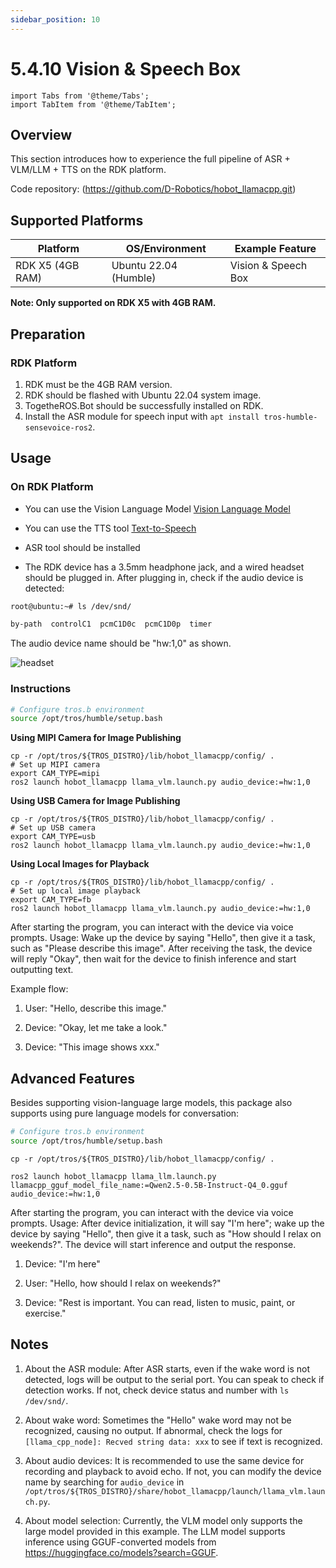 ```yaml
---
sidebar_position: 10
---
```


# 5.4.10 Vision & Speech Box

```mdx-code-block
import Tabs from '@theme/Tabs';
import TabItem from '@theme/TabItem';
```

## Overview

This section introduces how to experience the full pipeline of ASR + VLM/LLM + TTS on the RDK platform.

Code repository: (https://github.com/D-Robotics/hobot_llamacpp.git)

## Supported Platforms

| Platform                        | OS/Environment         | Example Feature         |
| ------------------------------- | ---------------------- | ---------------------- |
| RDK X5 (4GB RAM)                | Ubuntu 22.04 (Humble)  | Vision & Speech Box    |

**Note: Only supported on RDK X5 with 4GB RAM.**

## Preparation

### RDK Platform

1. RDK must be the 4GB RAM version.
2. RDK should be flashed with Ubuntu 22.04 system image.
3. TogetheROS.Bot should be successfully installed on RDK.
4. Install the ASR module for speech input with `apt install tros-humble-sensevoice-ros2`.

## Usage

### On RDK Platform

- You can use the Vision Language Model [Vision Language Model](../03_box/generate/hobot_llamacpp.md)

- You can use the TTS tool [Text-to-Speech](../02_quick_demo/hobot_tts.md)

- ASR tool should be installed

- The RDK device has a 3.5mm headphone jack, and a wired headset should be plugged in. After plugging in, check if the audio device is detected:

```bash
root@ubuntu:~# ls /dev/snd/

by-path  controlC1  pcmC1D0c  pcmC1D0p  timer
```

The audio device name should be "hw:1,0" as shown.

![headset](https://rdk-doc.oss-cn-beijing.aliyuncs.com/doc/img/05_Robot_development/04_apps/image/vlm_boxs/headset.jpg)

### Instructions

```bash
# Configure tros.b environment
source /opt/tros/humble/setup.bash
```

**Using MIPI Camera for Image Publishing**

```shell
cp -r /opt/tros/${TROS_DISTRO}/lib/hobot_llamacpp/config/ .
# Set up MIPI camera
export CAM_TYPE=mipi
ros2 launch hobot_llamacpp llama_vlm.launch.py audio_device:=hw:1,0
```

**Using USB Camera for Image Publishing**

```shell
cp -r /opt/tros/${TROS_DISTRO}/lib/hobot_llamacpp/config/ .
# Set up USB camera
export CAM_TYPE=usb
ros2 launch hobot_llamacpp llama_vlm.launch.py audio_device:=hw:1,0
```

**Using Local Images for Playback**

```shell
cp -r /opt/tros/${TROS_DISTRO}/lib/hobot_llamacpp/config/ .
# Set up local image playback
export CAM_TYPE=fb
ros2 launch hobot_llamacpp llama_vlm.launch.py audio_device:=hw:1,0
```

After starting the program, you can interact with the device via voice prompts. Usage: Wake up the device by saying "Hello", then give it a task, such as "Please describe this image". After receiving the task, the device will reply "Okay", then wait for the device to finish inference and start outputting text.

Example flow:

1. User: "Hello, describe this image."

2. Device: "Okay, let me take a look."

3. Device: "This image shows xxx."

## Advanced Features

Besides supporting vision-language large models, this package also supports using pure language models for conversation:

```bash
# Configure tros.b environment
source /opt/tros/humble/setup.bash
```

```shell
cp -r /opt/tros/${TROS_DISTRO}/lib/hobot_llamacpp/config/ .

ros2 launch hobot_llamacpp llama_llm.launch.py llamacpp_gguf_model_file_name:=Qwen2.5-0.5B-Instruct-Q4_0.gguf audio_device:=hw:1,0 
```

After starting the program, you can interact with the device via voice prompts. Usage: After device initialization, it will say "I'm here"; wake up the device by saying "Hello", then give it a task, such as "How should I relax on weekends?". The device will start inference and output the response.

1. Device: "I'm here"

2. User: "Hello, how should I relax on weekends?"

3. Device: "Rest is important. You can read, listen to music, paint, or exercise."

## Notes

1. About the ASR module: After ASR starts, even if the wake word is not detected, logs will be output to the serial port. You can speak to check if detection works. If not, check device status and number with `ls /dev/snd/`.

2. About wake word: Sometimes the "Hello" wake word may not be recognized, causing no output. If abnormal, check the logs for `[llama_cpp_node]: Recved string data: xxx` to see if text is recognized.

3. About audio devices: It is recommended to use the same device for recording and playback to avoid echo. If not, you can modify the device name by searching for `audio_device` in `/opt/tros/${TROS_DISTRO}/share/hobot_llamacpp/launch/llama_vlm.launch.py`.

4. About model selection: Currently, the VLM model only supports the large model provided in this example. The LLM model supports inference using GGUF-converted models from https://huggingface.co/models?search=GGUF.